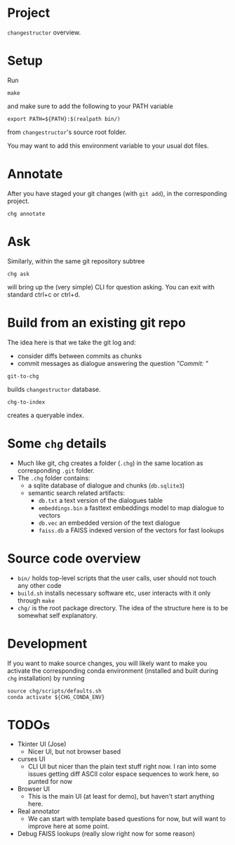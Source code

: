 # Project
`changestructor` overview.

# Setup

Run

```
make
```

and make sure to add the following to your PATH variable

```
export PATH=${PATH}:$(realpath bin/)
```

from `changestructor`'s source root folder.

You may want to add this environment variable to your usual dot files.


# Annotate
After you have staged your git changes (with `git add`), in the
corresponding project.

```
chg annotate
```

# Ask
Similarly, within the same git repository subtree

```
chg ask
```

will bring up the (very simple) CLI for question asking.
You can exit with standard ctrl+c or ctrl+d.


# Build from an existing git repo
The idea here is that we take the git log and:
  * consider diffs between commits as chunks
  * commit messages as dialogue answering the question *"Commit: "*


```
git-to-chg
```

builds `changestructor` database.


```
chg-to-index
```

creates a queryable index.

# Some `chg` details
* Much like git, chg creates a folder (`.chg`) in the same location as
corresponding `.git` folder.
* The `.chg` folder contains:
  * a sqlite database of dialogue and chunks (`db.sqlite3`)
  * semantic search related artifacts:
    - `db.txt` a text version of the dialogues table
    - `embeddings.bin` a fasttext embeddings model to map dialogue to vectors
    - `db.vec` an embedded version of the text dialogue
    - `faiss.db` a FAISS indexed version of the vectors for fast lookups


# Source code overview
* `bin/` holds top-level scripts that the user calls, user should not touch any other code
* `build.sh` installs necessary software etc, user interacts with it only through `make`
* `chg/` is the root package directory. The idea of the structure here is to be somewhat
self explanatory.


# Development
If you want to make source changes, you will likely want to make you activate
the corresponding conda environment (installed and built during `chg` installation)
by running

```
source chg/scripts/defaults.sh
conda activate ${CHG_CONDA_ENV}
```


# TODOs
* Tkinter UI (Jose)
  - Nicer UI, but not browser based
* curses UI
  - CLI UI but nicer than the plain text stuff right now. I ran into some issues
  getting diff ASCII color espace sequences to work here, so punted for now
* Browser UI
  - This is the main UI (at least for demo), but haven't start anything here.
* Real annotator
  - We can start with template based questions for now, but will want to improve here at some point.
* Debug FAISS lookups (really slow right now for some reason)
